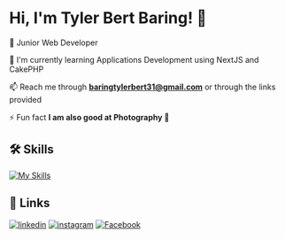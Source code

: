 
# Hi, I'm Tyler Bert Baring! 👋


🚀  Junior Web Developer

🧠 I'm currently learning Applications Development using NextJS and CakePHP

📫 Reach me through **baringtylerbert31@gmail.com** or through the links provided

⚡️ Fun fact **I am also good at Photography 📸**




## 🛠 Skills

[![My Skills](https://skillicons.dev/icons?i=html,css,nextjs,ts,js,nodejs,npm,yarn,vercel,react,vite,express,php,laravel,prisma,postgres,mysql,firebase,mongodb,supabase,sqlite,redis,postman,docker,github,bootstrap,tailwind,materialui,vscode,linkedin,instagram,twitter,github,git,discord,c,ae,pr)](https://skillicons.dev)

## 🔗 Links
[![linkedin](https://img.shields.io/badge/linkedin-0A66C2?style=for-the-badge&logo=linkedin&logoColor=white)](https://www.linkedin.com/in/tyler-bert-baring-156464270/?original_referer=)
[![instagram](https://img.shields.io/badge/instagram-E1306C?style=for-the-badge&logo=instagram&logoColor=white)](https://www.instagram.com/tylerbert31/)
[![Facebook](https://img.shields.io/badge/facebook-1DA1F2?style=for-the-badge&logo=facebook&logoColor=white)](https://www.facebook.com/tylerbertbaring)
